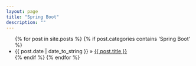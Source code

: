 ```yaml
---
layout: page
title: "Spring Boot"
description: ""
---
```

<ul class="posts">
{% for post in site.posts %}
    {% if post.categories contains 'Spring Boot' %}
        <li><span>{{ post.date | date_to_string }}</span> &raquo; <a href="{{ BASE_PATH }}{{ post.url }}">{{ post.title }}</a></li>
    {% endif %}
{% endfor %}
</ul>
